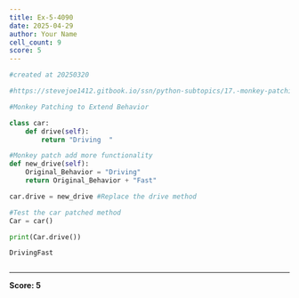 ```yaml
---
title: Ex-5-4090
date: 2025-04-29
author: Your Name
cell_count: 9
score: 5
---
```


```python
#created at 20250320
```


```python
#https://stevejoe1412.gitbook.io/ssn/python-subtopics/17.-monkey-patching
```


```python
#Monkey Patching to Extend Behavior
```


```python
class car:
    def drive(self):
        return "Driving  "
```


```python
#Monkey patch add more functionality 
def new_drive(self):
    Original_Behavior = "Driving"
    return Original_Behavior + "Fast"
```


```python
car.drive = new_drive #Replace the drive method 
```


```python
#Test the car patched method
Car = car()
```


```python
print(Car.drive())
```

    DrivingFast



```python

```


---
**Score: 5**